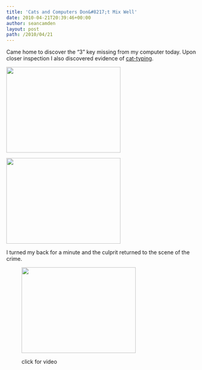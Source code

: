 ```yaml
---
title: 'Cats and Computers Don&#8217;t Mix Well'
date: 2010-04-21T20:39:46+00:00
author: seancamden
layout: post
path: /2010/04/21
---
```

Came home to discover the &#8220;3&#8221; key missing from my computer today. Upon closer inspection I also discovered evidence of [cat-typing](http://www.bitboost.com/pawsense/).

[<img src="http://seancamden.com/wp-content/uploads/2010/04/2010-04-20-17.21.11-300x225.jpg" alt="" title="2010-04-20 17.21.11" width="300" height="225" class="size-medium wp-image-126" />](http://seancamden.com/wp-content/uploads/2010/04/2010-04-20-17.21.11.jpg)

[<img src="http://seancamden.com/wp-content/uploads/2010/04/2010-04-20-17.21.43-300x225.jpg" alt="" title="2010-04-20 17.21.43" width="300" height="225" class="size-medium wp-image-128" />](http://seancamden.com/wp-content/uploads/2010/04/2010-04-20-17.21.43.jpg)

I turned my back for a minute and the culprit returned to the scene of the crime.<figure id="attachment_138" style="width: 300px" class="wp-caption alignnone">

[<img src="http://seancamden.com/wp-content/uploads/2010/04/2010-04-20-17.25.08-300x225.jpg" alt="" title="2010-04-20 17.25.08" width="300" height="225" class=" size-medium wp-image-133" />](http://www.youtube.com/watch?v=EpG6POogzDU)<figcaption class="wp-caption-text">click for video</figcaption></figure>